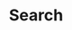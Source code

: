 ---
title: "Search" # in any language you want
layout: "search" # necessary for search
url: "/search"
description: "Description for Search"
summary: "search"
placeholder: "Search for project ideas"
---